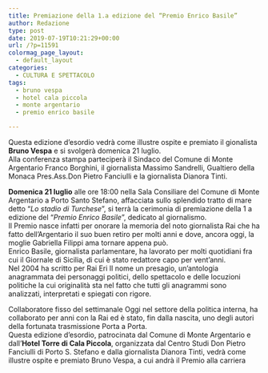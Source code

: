 ```yaml
---
title: Premiazione della 1.a edizione del “Premio Enrico Basile”
author: Redazione
type: post
date: 2019-07-19T10:21:29+00:00
url: /?p=11591
colormag_page_layout:
  - default_layout
categories:
  - CULTURA E SPETTACOLO
tags:
  - bruno vespa
  - hotel cala piccola
  - monte argentario
  - premio enrico basile

---
```

Questa edizione d&#8217;esordio vedrà come illustre ospite e premiato il gionalista **Bruno Vespa** e si svolgerà domenica 21 luglio.  
Alla conferenza stampa parteciperà il Sindaco del Comune di Monte Argentario Franco Borghini, il giornalista Massimo Sandrelli, Gualtiero della Monaca Pres.Ass.Don Pietro Fanciulli e la giornalista Dianora Tinti.

**Domenica 21 luglio** alle ore 18:00 nella Sala Consiliare del Comune di Monte Argentario a Porto Santo Stefano, affacciata sullo splendido tratto di mare detto “_Lo stadio di Turchese_”, si terrà la cerimonia di premiazione della 1 a edizione del “_Premio Enrico Basile_”, dedicato al giornalismo.  
Il Premio nasce infatti per onorare la memoria del noto giornalista Rai che ha fatto dell’Argentario il suo buen retiro per molti anni e dove, ancora oggi, la moglie Gabriella Filippi ama tornare appena può.  
Enrico Basile, giornalista parlamentare, ha lavorato per molti quotidiani fra cui il Giornale di Sicilia, di cui è stato redattore capo per vent’anni.  
Nel 2004 ha scritto per Rai Eri Il nome un presagio, un’antologia anagrammata dei personaggi politici, dello spettacolo e delle locuzioni politiche la cui originalità sta nel fatto che tutti gli anagrammi sono analizzati, interpretati e spiegati con rigore.

Collaboratore fisso del settimanale Oggi nel settore della politica interna, ha collaborato per anni con la Rai ed è stato, fin dalla nascita, uno degli autori della fortunata trasmissione Porta a Porta.  
Questa edizione d’esordio, patrocinata dal Comune di Monte Argentario e dall’**Hotel Torre di Cala Piccola**, organizzata dal Centro Studi Don Pietro Fanciulli di Porto S. Stefano e dalla giornalista Dianora Tinti, vedrà come illustre ospite e premiato Bruno Vespa, a cui andrà il Premio alla carriera